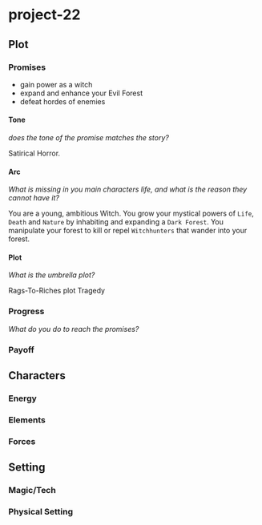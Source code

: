 # project-22

## Plot

### Promises

 - gain power as a witch
 - expand and enhance your Evil Forest
 - defeat hordes of enemies

#### Tone
*does the tone of the promise matches the story?*

Satirical Horror.

#### Arc
*What is missing in you main characters life, and what is the reason they cannot have it?*

You are a young, ambitious Witch. You grow your mystical powers of `Life`, `Death` and `Nature` by inhabiting and expanding a `Dark Forest`. You manipulate your forest to kill or repel `Witchhunters` that wander into your forest.

#### Plot
*What is the umbrella plot?*

Rags-To-Riches plot
Tragedy

### Progress
*What do you do to reach the promises?*



### Payoff



## Characters

### Energy

### Elements

### Forces

## Setting

### Magic/Tech

### Physical Setting
